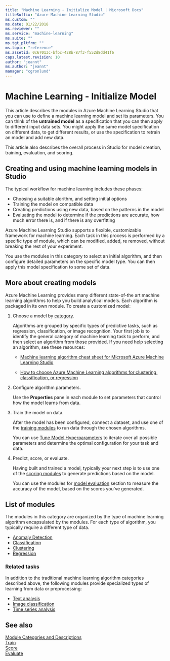```yaml
---
title: "Machine Learning - Initialize Model | Microsoft Docs"
titleSuffix: "Azure Machine Learning Studio"
ms.custom: ""
ms.date: 01/22/2018
ms.reviewer: ""
ms.service: "machine-learning"
ms.suite: ""
ms.tgt_pltfrm: ""
ms.topic: "reference"
ms.assetid: 0c67013c-bfbc-428b-87f3-f552d8dd41f6
caps.latest.revision: 10
author: "jeannt"
ms.author: "jeannt"
manager: "cgronlund"
---
```

# Machine Learning - Initialize Model

This article describes the modules in Azure Machine Learning Studio that you can use to define a machine learning model and set its parameters. You can think of the **untrained model** as a specification that you can then apply to different input data sets. You might apply the same model specification on different data, to get different results, or use the specification to retrain an model and add new data.

This article also describes the overall process in Studio for model creation, training, evaluation, and scoring.

## Creating and using machine learning models in Studio

The typical workflow for machine learning includes these phases:

- Choosing a suitable alorithm, and setting initial options
- Training the model on compatible data
- Creating predictions using new data, based on the patterns in the model
- Evaluating the model to determine if the predictions are accurate, how much error there is, and if there is any overfitting

Azure Machine Learning Studio supports a flexible, customizable framework for machine learning. Each task in this process is performed by a specific type of module, which can be modified, added, re removed, without breaking the rest of your experiment. 

You use the modules in this category to select an initial algorithm, and then configure detailed parameters on the specific model type. You can then apply this model specification to some set of data.

## More about creating models

Azure Machine Learning provides many different state-of-the art machine learning algorithms to help you build analytical models. Each algorithm is packaged in its own module. To create a customized model: 
  
1. Choose a model by [category](#bkmk_categories).

    Algorithms are grouped by specific types of predictive tasks, such as regression, classification, or image recognition. Your first job is to identify the general category of machine learning task to perform, and then select an algorithm from those provided. If you need help selecting an algorithm, see these resources:  
  
    -   [Machine learning algorithm cheat sheet for Microsoft Azure Machine Learning Studio](https://azure.microsoft.com/documentation/articles/machine-learning-algorithm-cheat-sheet/)  
  
    -   [How to choose Azure Machine Learning algorithms for clustering, classification, or regression](https://azure.microsoft.com/documentation/articles/machine-learning-algorithm-choice/)  
  
2. Configure algorithm parameters.

    Use the **Properties** pane in each module to set parameters that control how the model learns from data. 
    
3. Train the model on data.
    
    After the model has been configured, connect a dataset, and use one of the [training modules](machine-learning-initialize-model.md) to run data through the chosen algorithms. 
    
    You can use [Tune Model Hyperparameters](tune-model-hyperparameters.md) to iterate over all possible parameters and determine the optimal configuration for your task and data.  
  
4. Predict, score, or evaluate.

    Having built and trained a model, typically your next step is to use one of the [scoring modules](machine-learning-score.md) to generate predictions based on the model.
  
    You can use the modules for [model evaluation](machine-learning-evaluate.md) section to measure the accuracy of the model, based on the scores you’ve generated.
  
##  <a name="bkmk_categories"></a>  List of modules

The modules in this category are organized by the type of machine learning algorithm encapsulated by the modules. For each type of algorithm, you typically require a different type of data.

+ [Anomaly Detection](anomaly-detection.md)
+ [Classification](machine-learning-initialize-model-classification.md)
+ [Clustering](machine-learning-initialize-model-clustering.md)
+ [Regression](machine-learning-initialize-model-regression.md)

### Related tasks

In addition to the traditional machine learning algorithm categories described above, the following modules provide specialized types of learning from data or preprocessing:

- [Text analysis](text-analytics.md)
- [Image classification](pretrained-cascade-image-classification.md)
- [Time series analysis](time-series.md)

## See also
 [Module Categories and Descriptions](machine-learning-module-descriptions.md)   
 [Train](machine-learning-train.md)   
 [Score](machine-learning-score.md)   
 [Evaluate](machine-learning-evaluate.md)